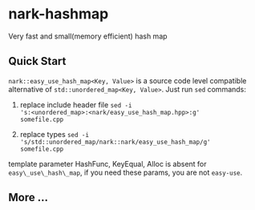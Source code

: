nark-hashmap
============

Very fast and small(memory efficient) hash map

## Quick Start

`nark::easy_use_hash_map<Key, Value>` is a source code level compatible alternative of `std::unordered_map<Key, Value>`. Just run `sed` commands:

1.  replace include header file
<code>sed -i 's:&lt;unordered\_map&gt;:&lt;nark/easy\_use\_hash\_map.hpp&gt;:g' somefile.cpp</code>

2.  replace types
<code>sed -i 's/std::unordered\_map/nark::nark/easy\_use\_hash\_map/g'  somefile.cpp</code>

template parameter HashFunc, KeyEqual, Alloc is absent for `easy\_use\_hash\_map`, if you need these params, you are not `easy-use`.

## More ...

